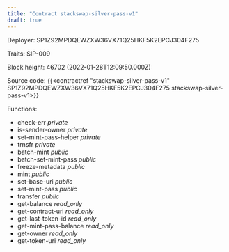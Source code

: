 ```yaml
---
title: "Contract stackswap-silver-pass-v1"
draft: true
---
```

Deployer: SP1Z92MPDQEWZXW36VX71Q25HKF5K2EPCJ304F275

Traits:
SIP-009 



Block height: 46702 (2022-01-28T12:09:50.000Z)

Source code: {{<contractref "stackswap-silver-pass-v1" SP1Z92MPDQEWZXW36VX71Q25HKF5K2EPCJ304F275 stackswap-silver-pass-v1>}}

Functions:

* check-err _private_
* is-sender-owner _private_
* set-mint-pass-helper _private_
* trnsfr _private_
* batch-mint _public_
* batch-set-mint-pass _public_
* freeze-metadata _public_
* mint _public_
* set-base-uri _public_
* set-mint-pass _public_
* transfer _public_
* get-balance _read_only_
* get-contract-uri _read_only_
* get-last-token-id _read_only_
* get-mint-pass-balance _read_only_
* get-owner _read_only_
* get-token-uri _read_only_
